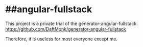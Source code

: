 ##angular-fullstack
=================
This project is a private trial of the generator-angular-fullstack.  
https://github.com/DaftMonk/generator-angular-fullstack

Therefore, it is useless for most everyone except me.
